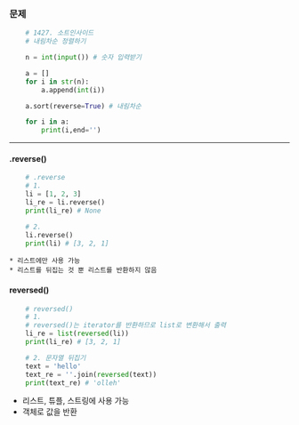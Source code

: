 ### 문제

```python
    # 1427. 소트인사이드
    # 내림차순 정렬하기

    n = int(input()) # 숫자 입력받기

    a = []
    for i in str(n):
        a.append(int(i))

    a.sort(reverse=True) # 내림차순

    for i in a:
        print(i,end='')
```

---

#### .reverse()

```python
    # .reverse
    # 1.
    li = [1, 2, 3]
    li_re = li.reverse()
    print(li_re) # None

    # 2.
    li.reverse()
    print(li) # [3, 2, 1]
```

    * 리스트에만 사용 가능
    * 리스트를 뒤집는 것 뿐 리스트를 반환하지 않음

#### reversed()

```python
    # reversed()
    # 1.
    # reversed()는 iterator를 반환하므로 list로 변환해서 출력
    li_re = list(reversed(li))
    print(li_re) # [3, 2, 1]

    # 2. 문자열 뒤집기
    text = 'hello'
    text_re = ''.join(reversed(text))
    print(text_re) # 'olleh'
```

- 리스트, 튜플, 스트링에 사용 가능
- 객체로 값을 반환
